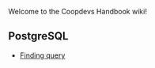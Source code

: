 Welcome to the Coopdevs Handbook wiki!

## PostgreSQL

* [Finding query](postgesql/finding_query.md)
